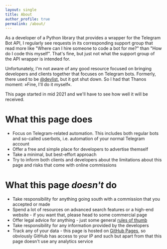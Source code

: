 ```yaml
---
layout: single
title: About
author_profile: true
permalink: /about/
---
```


As a developer of a Python library that provides a wrapper for the Telegram Bot API, I regularly see requests in its corresponding support group that read more like "Where can I hire someone to code a bot for me?" than "How do I code this myself". That's fine, but just not what the support group of the API wrapper is intended for.

Unfortunately, I'm not aware of any good resource focused on bringing developers and clients together that focuses on Telegram bots. Formerly, there used to be [@devlist](https://t.me/devlist), but it got shut down. So I had that Thanos moment: »Fine, I'll do it myself«.

This page started in mid 2021 and we'll have to see how well it will be received.

# What this page does

* Focus on Telegram-related automation. This includes both regular bots and so-called userbots, i.e. automation of your normal Telegram account
* Offer a free and simple place for developers to advertise themself
* Take a minimal, but best-effort approach
* Try to inform both clients and developers about the limitations about this page and risks that come with online commissions

# What this page *doesn't* do

* Take responsibility for anything going south with a commission that you accepted or made
* Spend a lot of resources on advanced search features or a high-end website - if you want that, please head to some commercial page
* Offer legal advice for anything - just some general [rules of thumb](/advice/)
* Take responsibility for any information provided by the developers
* Track any of your data - this page is hosted on [GitHub Pages](https://pages.github.com), so obviously GitHub has access to your IP and such but apart from that this page doesn't use any analytics service
